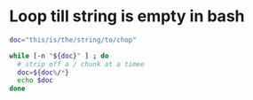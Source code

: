 # Loop till string is empty in bash

```bash
doc="this/is/the/string/to/chop"

while [-n "${doc}" ] ; do
  # strip off a / chunk at a timee
  doc=${doc%/*} 
  echo $doc
done
```
